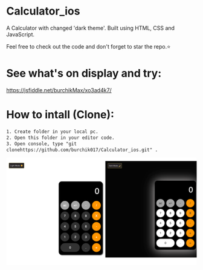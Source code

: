 # Calculator_ios
A Calculator with changed 'dark theme'. Built using HTML, CSS and JavaScript. 

Feel free to check out the code and don't forget to star the repo.⭐


# See what's on display and try:
https://jsfiddle.net/burchikMax/xo3ad4k7/

# How to intall (Clone):
    1. Create folder in your local pc.
    2. Open this folder in your editor code.
    3. Open console, type "git clonehttps://github.com/burchik017/Calculator_ios.git" .

![Image alt](./img/promo.png)
